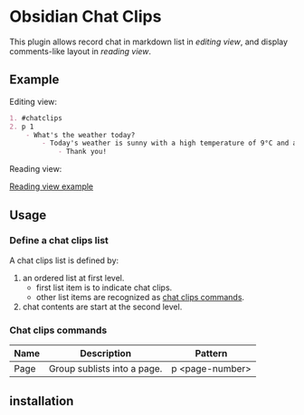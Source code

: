 <!--
 * @Author       sleepingraven
 * @Date         2024-12-30 17:05:32
 * @LastEditors  sleepingraven
 * @LastEditTime 2025-02-15 12:46:10
 * @FilePath     \chat-clips\README.md
 * @Description  这是默认设置,请设置`customMade`, 打开koroFileHeader查看配置 进行设置: https://github.com/OBKoro1/koro1FileHeader/wiki/%E9%85%8D%E7%BD%AE
-->
# Obsidian Chat Clips

This plugin allows record chat in markdown list in *editing view*, and display comments-like layout in *reading view*.

## Example

Editing view:

``` markdown
1. #chatclips
2. p 1
	- What's the weather today?
		- Today's weather is sunny with a high temperature of 9°C and a low temperature of -2°C. The wind is from the northwest at level 3, and the relative humidity is 22%. The UV index is strong, and the air quality is moderate with an AQI of 54.
			- Thank you!
```

Reading view:

[Reading view example](assets/reading-view-example.png)

## Usage

### Define a chat clips list

A chat clips list is defined by:

1. an ordered list at first level.
   - first list item is to indicate chat clips.
   - other list items are recognized as [chat clips commands](#chat-clips-commands).
2. chat contents are start at the second level.

### Chat clips commands

| Name | Description                 | Pattern           |
| ---- | --------------------------- | ----------------- |
| Page | Group sublists into a page. | p \<page-number\> |

## installation
